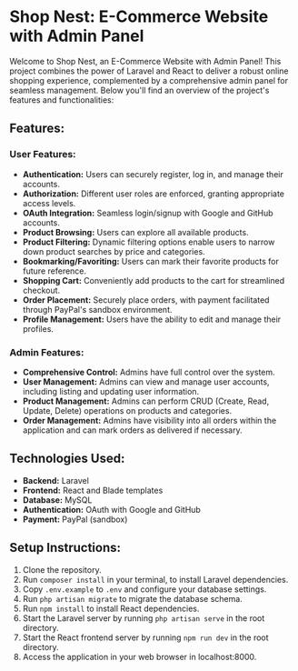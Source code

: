 # Shop Nest: E-Commerce Website with Admin Panel

Welcome to Shop Nest, an E-Commerce Website with Admin Panel! This project combines the power of Laravel and React to deliver a robust online shopping experience, complemented by a comprehensive admin panel for seamless management. Below you'll find an overview of the project's features and functionalities:

## Features:

### User Features:
- **Authentication:** Users can securely register, log in, and manage their accounts.
- **Authorization:** Different user roles are enforced, granting appropriate access levels.
- **OAuth Integration:** Seamless login/signup with Google and GitHub accounts.
- **Product Browsing:** Users can explore all available products.
- **Product Filtering:** Dynamic filtering options enable users to narrow down product searches by price and categories.
- **Bookmarking/Favoriting:** Users can mark their favorite products for future reference.
- **Shopping Cart:** Conveniently add products to the cart for streamlined checkout.
- **Order Placement:** Securely place orders, with payment facilitated through PayPal's sandbox environment.
- **Profile Management:** Users have the ability to edit and manage their profiles.

### Admin Features:
- **Comprehensive Control:** Admins have full control over the system.
- **User Management:** Admins can view and manage user accounts, including listing and updating user information.
- **Product Management:** Admins can perform CRUD (Create, Read, Update, Delete) operations on products and categories.
- **Order Management:** Admins have visibility into all orders within the application and can mark orders as delivered if necessary.

## Technologies Used:
- **Backend:** Laravel
- **Frontend:** React and Blade templates
- **Database:** MySQL
- **Authentication:** OAuth with Google and GitHub
- **Payment:** PayPal (sandbox)

## Setup Instructions:
1. Clone the repository.
2. Run `composer install` in your terminal, to install Laravel dependencies.
3. Copy `.env.example` to `.env` and configure your database settings.
4. Run `php artisan migrate` to migrate the database schema.
5. Run `npm install` to install React dependencies.
6. Start the Laravel server by running `php artisan serve` in the root directory.
7. Start the React frontend server by running `npm run dev` in the root directory.
8. Access the application in your web browser in localhost:8000.
